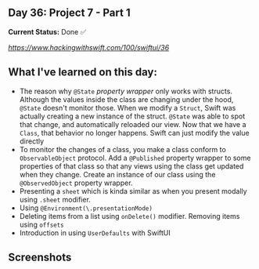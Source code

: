 

## Day 36: Project 7 - Part 1

**Current Status:**  Done ✅

*https://www.hackingwithswift.com/100/swiftui/36*


## What I've learned on this day:
- The reason why `@State` *property wrapper* only works with structs. Although the values inside the class are changing under the hood, `@State` doesn't monitor those. When we modify a `Struct`, Swift was actually creating a new instance of the struct. `@State` was able to spot that change, and automatically reloaded our view. Now that we have a `Class`, that behavior no longer happens. Swift can just modify the value directly
- To monitor the changes of a class, you make a class conform to `ObservableObject` protocol. Add a `@Published` property wrapper to some properties of that class so that any views using the class get updated when they change. Create an instance of our class using the `@ObservedObject` property wrapper.
- Presenting a `sheet` which is kinda similar as when you present modally using `.sheet` modifier.
- Using `@Environment(\.presentationMode)`
- Deleting items from a list using `onDelete()` modifier. Removing items using `offsets`
- Introduction in using `UserDefaults` with SwiftUI


## Screenshots

